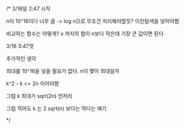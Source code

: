 /*
3/16일 2:47 시작

n이 10^16이다 너무 큼 -> log n으로 무조건 처리해야할듯?
이진탐색을 넣어야함

비교하는 함수는 어떻게?
x 까지의 합이 n보다 작은데 가장 큰 값이면 된다

3/16 3:47컷

추가적인 생각

최대를 10^16을 넣을 필요가 없다. n이 몇이 최대일까

k^2 - k <= 2n 이어야함

그럼 k 최대가 sqrt(2n) 언저리   

그럼 적어도 k 는 2 sqrt(n) 보다는 작다는 얘기

*/